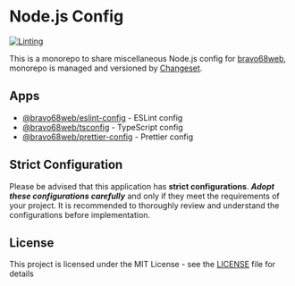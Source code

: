 # Node.js Config

[![Linting](https://github.com/BRAVO68WEB/node-config/actions/workflows/lint.yml/badge.svg)](https://github.com/BRAVO68WEB/node-config/actions/workflows/lint.yml)

This is a monorepo to share miscellaneous Node.js config for [bravo68web](https://github.com/bravo68web), monorepo is managed and versioned by [Changeset](https://github.com/changesets/changesets).

## Apps

- [@bravo68web/eslint-config](apps/eslint-config/) - ESLint config
- [@bravo68web/tsconfig](apps/tsconfig/) - TypeScript config
- [@bravo68web/prettier-config](apps/prettier-config/) - Prettier config

## Strict Configuration

Please be advised that this application has **strict configurations**. **_Adopt these configurations carefully_** and only if they meet the requirements of your project. It is recommended to thoroughly review and understand the configurations before implementation.

## License

This project is licensed under the MIT License - see the [LICENSE](./LICENSE) file for details
